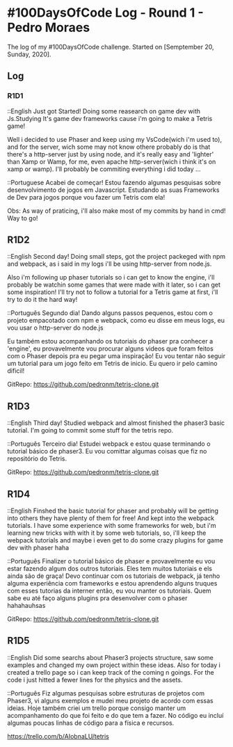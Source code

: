 # #100DaysOfCode Log - Round 1 - Pedro Moraes

The log of my #100DaysOfCode challenge. Started on [Semptember 20, Sunday, 2020].

## Log

### R1D1 
::English
Just got Started! Doing some reasearch on game dev with Js.Studying It's game dev frameworks cause i'm going to make a Tetris game!

Well i decided to use Phaser and keep using my VsCode(wich i'm used to), and for the server, wich some may not know othere probably do
is that there's a http-server just by using node, and it's really easy and 'lighter' than Xamp or Wamp, for me, even 
apache http-server(wich i think it's on xamp or wamp). I'll probably be commiting everything i did today ...


::Portuguese
Acabei de começar! Estou fazendo algumas pesquisas sobre desenvolvimento de jogos em Javascript. 
Estudando as suas Frameworks de Dev para jogos porque vou fazer um Tetris com ela!

Obs: As way of praticing, i'll also make most of my commits by hand in cmd! Way to go! 


## R1D2

::English
Second day! Doing small steps, got the project packeged with npm and webpack, as i said in my logs i'll be using http-server from node.js. 

Also i'm following up phaser tutorials so i can get to know the engine, i'll probably be watchin some games that were made 
with it later, so i can get some inspiration! I'll try not to follow a tutorial for a Tetris game at first, i'll try to do it the hard way!

::Português 
Segundo dia! Dando alguns passos pequenos, estou com o projeto empacotado com npm e webpack, como eu disse em meus logs, eu vou usar o http-server do node.js

Eu também estou acompanhando os tutoriais do phaser pra conhecer a 'engine', eu provavelmente vou procurar alguns videos que foram feitos
com o Phaser depois pra eu pegar uma inspiração! Eu vou tentar não seguir um tutorial para um jogo feito em Tetris de inicio. 
Eu quero ir pelo camino dificil!

GitRepo: https://github.com/pedronm/tetris-clone.git

## R1D3

::English
Third day! Studied webpack  and almost finished the phaser3 basic tutorial. I'm going to commit some stuff for the tetris repo.

::Português 
Terceiro dia! Estudei webpack e estou quase terminando o tutorial básico de phaser3. Eu vou comittar algumas coisas que fiz no repositório do Tetris.

GitRepo: https://github.com/pedronm/tetris-clone.git


## R1D4

::English
Finshed the basic tutorial for phaser and probably will be getting into others they have plenty of them for free! And kept into the webpack tutorials.
I have some experience with some frameworks for web, but i'm learning new tricks with with it by some web tutorials, so, i'll keep the webpack tutorials 
and maybe i even get to do some crazy plugins for game dev with phaser haha

::Português 
Finalizer o tutorial básico de phaser e provavelmente eu vou estar fazendo algum dos outros tutoriais. Eles tem muitos tutoriais e els ainda são de graça! 
Devo continuar com os tutoriais de webpack, já tenho alguma experiência com frameworks e estou aprendendo alguns truques com esses tutorias da interner
então, eu vou manter os tutoriais. Quem sabe eu até faço alguns plugins pra desenvolver com o phaser hahahauhsas

GitRepo: https://github.com/pedronm/tetris-clone.git


## R1D5

::English
Did some searchs about Phaser3 projects structure, saw some examples and changed my own project within these ideas. Also for today i created a trello page so
i can keep track of the coming n goings. For the code i just hitted a fewer lines for the physics and the assets. 

::Português 
Fiz algumas pesquisas sobre estruturas de projetos com Phaser3, vi alguns exemplos e mudei meu projeto de acordo com essas ideias. Hoje também criei um trello
porque consigo manter um acompanhamento do que foi feito e do que tem a fazer. No código eu incluí algumas poucas linhas de código para a física e recursos.

https://trello.com/b/AIobnaLU/tetris




